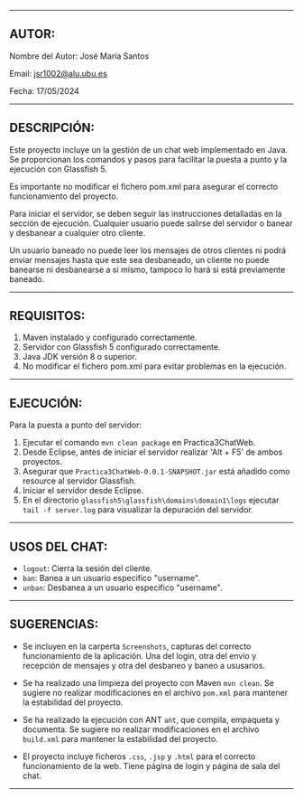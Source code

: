 --------------------------------------------------------------------------------
AUTOR:
--------------------------------------------------------------------------------

Nombre del Autor: José María Santos

Email: jsr1002@alu.ubu.es

Fecha: 17/05/2024

--------------------------------------------------------------------------------
DESCRIPCIÓN:
--------------------------------------------------------------------------------

Este proyecto incluye un la gestión de un chat web implementado en Java.
Se proporcionan los comandos y pasos para facilitar la puesta a punto
y la ejecución con Glassfish 5.

Es importante no modificar el fichero pom.xml para
asegurar el correcto funcionamiento del proyecto.

Para iniciar el servidor, se deben seguir las instrucciones
detalladas en la sección de ejecución. Cualquier usuario puede salirse del servidor
o banear y desbanear a cualquier otro cliente.

Un usuario baneado no puede leer los mensajes de otros clientes
ni podrá enviar mensajes hasta que este sea desbaneado,
un cliente no puede banearse ni desbanearse a si mismo, tampoco
lo hará si está previamente baneado.

--------------------------------------------------------------------------------
REQUISITOS:
--------------------------------------------------------------------------------

1. Maven instalado y configurado correctamente.
2. Servidor con Glassfish 5 configurado correctamente.
2. Java JDK versión 8 o superior.
3. No modificar el fichero pom.xml para evitar problemas en la ejecución.

--------------------------------------------------------------------------------
EJECUCIÓN:
--------------------------------------------------------------------------------
Para la puesta a punto del servidor:

1. Ejecutar el comando `mvn clean package` en Practica3ChatWeb.
2. Desde Eclipse, antes de iniciar el servidor realizar 'Alt + F5' de ambos proyectos.
3. Asegurar que `Practica3ChatWeb-0.0.1-SNAPSHOT.jar` está añadido como resource al servidor Glassfish.
4. Iniciar el servidor desde Eclipse.
5. En el directorio `glassfish5\glassfish\domains\domain1\logs` ejecutar `tail -f server.log` para visualizar la depuración del servidor.

--------------------------------------------------------------------------------
USOS DEL CHAT:
--------------------------------------------------------------------------------

- `logout`: Cierra la sesión del cliente.
- `ban`: Banea a un usuario especifico "username".
- `unban`: Desbanea a un usuario especifico "username".

--------------------------------------------------------------------------------
SUGERENCIAS:
--------------------------------------------------------------------------------
- Se incluyen en la carperta `Screenshots`, capturas del correcto funcionamiento de la aplicación.
Una del login, otra del envío y recepción de mensajes y otra del desbaneo y baneo a ususarios.

- Se ha realizado una limpieza del proyecto con Maven `mvn clean`.
Se sugiere no realizar modificaciones en el archivo `pom.xml` para mantener la estabilidad del proyecto.

- Se ha realizado la ejecución con ANT `ant`, que compila, empaqueta y documenta.
Se sugiere no realizar modificaciones en el archivo `build.xml` para mantener la estabilidad del proyecto.

- El proyecto incluye ficheros `.css`, `.jsp` y `.html` para el correcto funcionamiento de la web.
Tiene página de login y página de sala del chat.

--------------------------------------------------------------------------------
